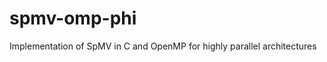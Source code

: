 spmv-omp-phi
============

Implementation of SpMV in C and OpenMP for highly parallel architectures
